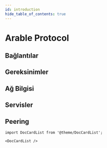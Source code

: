 ```yaml
---
id: introduction
hide_table_of_contents: true
---
```


# Arable Protocol

## Bağlantılar

## Gereksinimler

## Ağ Bilgisi

## Servisler

## Peering

```mdx-code-block
import DocCardList from '@theme/DocCardList';

<DocCardList />
```